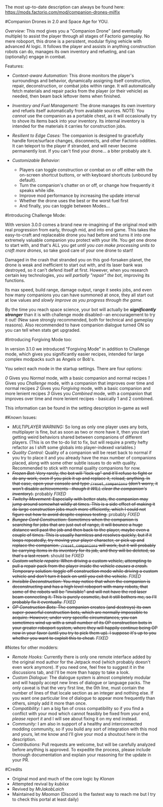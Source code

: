 The most up-to-date description can always be found here: https://mods.factorio.com/mod/companion-drones-mjlfix

#Companion Drones in 2.0 and Space Age for YOU.

*Overview:* 
This mod gives you a "Companion Drone" (and eventually multiple) to assist the player through all stages of Factorio gameplay. No mere roboport, this drone is a persistent, modular flying vehicle with advanced AI logic. It follows the player and assists in anything construction robots can do, manages its own inventory and refueling, and can (optionally) engage in combat.

Features:

- *Context-aware Automation:* This drone monitors the player's surroundings and behavior, dynamically assigning itself construction, repair, deconstruction, or combat jobs within range. It will automatically fetch materials and repair packs from the player (or their vehicle) as needed, then beam back leftover items when finished.

- *Inventory and Fuel Management:* The drone manages its own inventory and refuels itself automatically from available sources. NOTE: You *cannot* use the companion as a portable chest, as it will occasionally try to shove its items back into your inventory. Its internal inventory is intended for the materials it carries for construction jobs.

- *Resilient to Edge Cases:* The companion is designed to gracefully handle force/surface changes, disconnects, and other Factorio oddities. It can teleport to the player if stranded, and will never become permanently lost. If you can't find your drone... a biter probably ate it.

- *Customizable Behavior:* 
  * Players can toggle construction or combat on or off either with the on-screen shortcut buttons, or with keyboard shortcuts (unbound by default). 
  * Turn the companion's chatter on or off, or change how frequently it speaks while idle. 
  * Improve mod performance by increasing the update interval
  * Whether the drone uses the best or the worst fuel first
  * And finally, you can toggle between Modes...

#Introducing Challenge Mode:

With version 3.0.0 comes a brand new re-imagining of the original mod with real progression from early, through mid, and into end game. This takes the easy-to-craft and replaceable drone you had before and turns it into one extremely valuable companion you protect with your life. You get one drone to start with, and that's ALL you get *until you can make processing units to craft more drones*, so take good care of your one drone to start!

Damaged in the crash that stranded you on this god-forsaken planet, the drone is weak and inefficient to start out with, and its laser bank was destroyed, so it can't defend itself at first. However, when you research certain key technologies, *you will partially "repair" the bot*, improving its functions. 

Its max speed, build range, damage output, range it seeks jobs, and even how many companions you can have summoned at once, they all start out at low values and *slowly improve as you progress through the game.*

By the time you reach space science, your bot will actually be ***significantly stronger*** than it is with challenge mode disabled--an encouragement to try it out! (New save strongly recommended, both for technical and gameplay reasons). Also recommended to have companion dialogue turned ON so you can tell when stats get upgraded.

#Introducing Forgiving Mode too:

In version 3.1.0 we introduced "Forgiving Mode" in addition to Challenge mode, which gives you significantly easier recipes, intended for large complex modpacks such as Angels or Bob's.

You select each mode in the startup settings. There are four options:

*0* Gives you *Normal* mode, with a basic companion and normal recipes
*1* Gives you *Challenge* mode, with a companion that improves over time and normal recipes
*2* Gives you *Forgiving* mode, with a basic companion and more lenient recipes
*3* Gives you *Combined* mode, with a companion that improves over time and more lenient recipes - basically 1 and 2 combined.

This information can be found in the setting description in-game as well

#Known Issues:
- *MULTIPLAYER WARNING:* So long as only one player uses any bots, multiplayer is fine, but as soon as two or more have it, then you start getting weird behaviors shared between companions of different players. (This is on the to-do list to fix, but will require a pretty hefty refactor as I shift some globals into player-indexed variables.)
- *Quality Control:* Quality of a companion will be reset back to normal if you try to place it and you already have the max number of companions placed, along with some other subtle issues to do with quality. Recommended to stick with normal quality companions for now.
- ~~*Frozen Bot:* Very rarely, the bot will "lock up" and it'll refuse to fight or do any work, even if you pick it up and replace it, reload, anything. In that case, open your console and type `/reset_companions` (don't worry, it won't disable achievements--*though it WILL clear the companion's inventory*).~~ probably *FIXED* 
- ~~*Twitchy Movement:* Especially with better stats, the companion may jump around somewhat wildly at times. This is a side effect of making it do large construction jobs much more efficiently, which I could not figure out how to avoid despite copious testing.~~ probably *FIXED*
- ~~*Bungee Cord Construction:* Sometimes when the companion is searching for jobs that are just out of range, it will bounce a huge distance well past the job and then back to the player, maybe even a couple of times. This is usually harmless and resolves quickly, but if it loops repeatedly, try moving your player character, or pick up and replace the companion. `/reset_companions` will work, but it will probably be carrying items in its inventory for its job, and they will be deleted, so that's a last resort.~~ should be *FIXED*
- ~~*Custom vehicle repairs:* When driving a custom vehicle, attempting to pull a repair pack from the player inside the vehicle *causes a crash.* Temporary solution: toggle off construction mode while driving a custom vehicle and don't turn it back on until you exit the vehicle.~~ *FIXED*
- ~~*Invisible Deconstruction:* You may notice that when the companion is deconstructing and has a high level roboport with many robots, that some of the robots will be "invisible" and will not have the red laser beam connecting it. This is purely cosmetic, but it still bothers me, so I'll probably fix it eventually.~~ *FIXED*
- ~~*OP Construction Bots:* The companion creates (and destroys) its own super-powerful construction bots, which are normally impossible to acquire. However, under very specific circumstances, you can sometimes wind up with a small number of its OP construction bots in your greater roboport system, where they will happily continue being OP now in your favor (until you try to pick them up). I suppose it's up to you whether you want to exploit this to cheat.~~ *FIXED*

#Notes for other modders:
- *Remote Hooks:* Currently there is only one remote interface added by the original mod author for the Jetpack mod (which probably doesn't even work anymore). If you need one, feel free to suggest it in the discussions tab, and I'll be more than happy to take a look.
- *Custom Dialogue:* The dialogue system is almost completely modular and will happily accept new lines of dialogue or language packs. The only caveat is that the very first line, the 0th line, must contain the number of lines of that locale section as an integer and nothing else. If you want one particular line of dialogue to appear more frequently than others, simply add it more than once.
- *Compatibility:* I am a big fan of cross compatibility so if you find a conflict with your mod which cannot feasibly be fixed from your end, *please report it* and I will see about fixing it on my end instead.
- *Community:* I am also in support of a healthy and interconnected modding community, so if you build any sort of integration with this mod and yours, let me know and I'll give your mod a shoutout here in the description.
- *Contributions:* Pull requests are welcome, but will be carefully analyzed before anything is approved. To expedite the process, please include thorough documentation and explain your reasoning for the update in your PR.

#Credits
- Original mod and much of the core logic by *Klonan*
- Attempted revival by *kubiixx*
- Revived by *MrJakobLaich*
- Maintained by *Maoman* (Discord is the fastest way to reach me but I try to check this portal at least daily)
